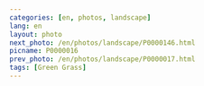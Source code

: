 ```yaml
---
categories: [en, photos, landscape]
lang: en
layout: photo
next_photo: /en/photos/landscape/P0000146.html
picname: P0000016
prev_photo: /en/photos/landscape/P0000017.html
tags: [Green Grass]
---
```


